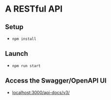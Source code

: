# A RESTful API

## Setup 

- `npm install`

## Launch

- `npm run start`

## Access the Swagger/OpenAPI UI

- [localhost:3000/api-docs/v3/](http://localhost:3000/api-docs/v3/)